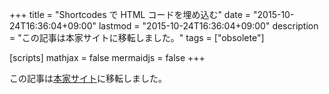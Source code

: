 +++
title = "Shortcodes で HTML コードを埋め込む"
date = "2015-10-24T16:36:04+09:00"
lastmod = "2015-10-24T16:36:04+09:00"
description = "この記事は本家サイトに移転しました。"
tags = ["obsolete"]

[scripts]
  mathjax = false
  mermaidjs = false
+++

この記事は[本家サイト](https://baldanders.info/hugo/shortcodes/)に移転しました。
